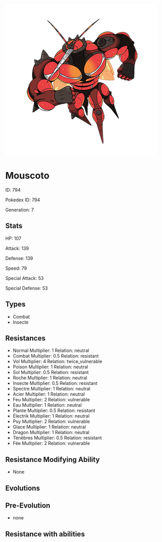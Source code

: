 ![](https://raw.githubusercontent.com/PokeAPI/sprites/master/sprites/pokemon/other/official-artwork/794.png)

# Mouscoto
ID: 794

Pokedex ID: 794

Generation: 7

## Stats

HP: 107

Attack: 139

Defense: 139

Speed: 79

Special Attack: 53

Special Defense: 53

## Types

- Combat
- Insecte
## Resistances

- Normal Multiplier: 1 Relation: neutral
- Combat Multiplier: 0.5 Relation: resistant
- Vol Multiplier: 4 Relation: twice_vulnerable
- Poison Multiplier: 1 Relation: neutral
- Sol Multiplier: 0.5 Relation: resistant
- Roche Multiplier: 1 Relation: neutral
- Insecte Multiplier: 0.5 Relation: resistant
- Spectre Multiplier: 1 Relation: neutral
- Acier Multiplier: 1 Relation: neutral
- Feu Multiplier: 2 Relation: vulnerable
- Eau Multiplier: 1 Relation: neutral
- Plante Multiplier: 0.5 Relation: resistant
- Électrik Multiplier: 1 Relation: neutral
- Psy Multiplier: 2 Relation: vulnerable
- Glace Multiplier: 1 Relation: neutral
- Dragon Multiplier: 1 Relation: neutral
- Ténèbres Multiplier: 0.5 Relation: resistant
- Fée Multiplier: 2 Relation: vulnerable
## Resistance Modifying Ability

- None

## Evolutions

## Pre-Evolution

- none

## Resistance with abilities
